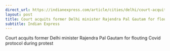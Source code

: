 ```yaml
---
direct_url: https://indianexpress.com/article/cities/delhi/court-acquits-delhi-minister-rajendra-pal-gautam-covid-protocol-protest-8303521/
layout: post
title: Court acquits former Delhi minister Rajendra Pal Gautam for flouting Covid protocol during protest
subtitle: Indian Express
---
```


Court acquits former Delhi minister Rajendra Pal Gautam for flouting Covid protocol during protest